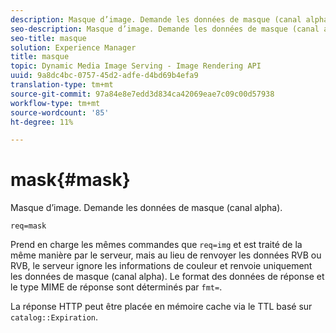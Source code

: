 ```yaml
---
description: Masque d’image. Demande les données de masque (canal alpha).
seo-description: Masque d’image. Demande les données de masque (canal alpha).
seo-title: masque
solution: Experience Manager
title: masque
topic: Dynamic Media Image Serving - Image Rendering API
uuid: 9a8dc4bc-0757-45d2-adfe-d4bd69b4efa9
translation-type: tm+mt
source-git-commit: 97a84e8e7edd3d834ca42069eae7c09c00d57938
workflow-type: tm+mt
source-wordcount: '85'
ht-degree: 11%

---
```



# mask{#mask}

Masque d’image. Demande les données de masque (canal alpha).

`req=mask`

Prend en charge les mêmes commandes que `req=img` et est traité de la même manière par le serveur, mais au lieu de renvoyer les données RVB ou RVB, le serveur ignore les informations de couleur et renvoie uniquement les données de masque (canal alpha). Le format des données de réponse et le type MIME de réponse sont déterminés par `fmt=`.

La réponse HTTP peut être placée en mémoire cache via le TTL basé sur `catalog::Expiration`.
